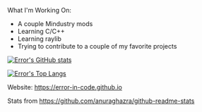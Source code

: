 What I'm Working On:
- A couple Mindustry mods
- Learning C/C++
- Learning raylib
- Trying to contribute to a couple of my favorite projects

[![Error's GitHub stats](https://github-readme-stats.vercel.app/api?username=error-in-code&theme=synthwave&count_private=true&show_icons=true)](https://github.com/anuraghazra/github-readme-stats)

[![Error's Top Langs](https://github-readme-stats.vercel.app/api/top-langs/?username=error-in-code&theme=synthwave&hide=batchfile,powershell&layout=compact&count_private=true)](https://github.com/anuraghazra/github-readme-stats)

Website: https://error-in-code.github.io

Stats from https://github.com/anuraghazra/github-readme-stats

